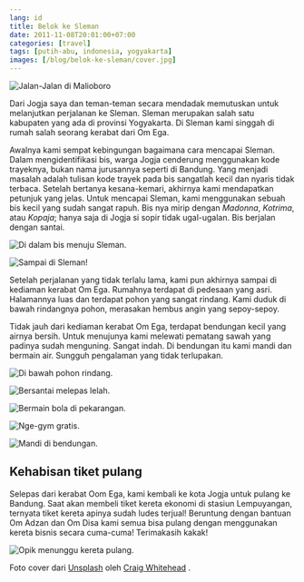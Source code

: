 ```yaml
---
lang: id
title: Belok ke Sleman
date: 2011-11-08T20:01:00+07:00
categories: [travel]
tags: [putih-abu, indonesia, yogyakarta]
images: [/blog/belok-ke-sleman/cover.jpg]
---
```

![Jalan-Jalan di Malioboro](cover.jpg)

Dari Jogja saya dan teman-teman secara mendadak memutuskan untuk melanjutkan perjalanan ke Sleman. Sleman merupakan salah satu kabupaten yang ada di provinsi Yogyakarta. Di Sleman kami singgah di rumah salah seorang kerabat dari Om Ega.

Awalnya kami sempat kebingungan bagaimana cara mencapai Sleman. Dalam mengidentifikasi bis, warga Jogja cenderung menggunakan kode trayeknya, bukan nama jurusannya seperti di Bandung. Yang menjadi masalah adalah tulisan kode trayek pada bis sangatlah kecil dan nyaris tidak terbaca. Setelah bertanya kesana-kemari, akhirnya kami mendapatkan petunjuk yang jelas. Untuk mencapai Sleman, kami menggunakan sebuah bis kecil yang sudah sangat rapuh. Bis nya mirip dengan *Madonna*, *Kotrima*, atau *Kopaja*; hanya saja di Jogja si sopir tidak ugal-ugalan. Bis berjalan dengan santai.

![Di dalam bis menuju Sleman.](01-di-dalam-bus.jpg)

![Sampai di Sleman!](02-sampai-sleman.jpg)

Setelah perjalanan yang tidak terlalu lama, kami pun akhirnya sampai di kediaman kerabat Om Ega. Rumahnya terdapat di pedesaan yang asri. Halamannya luas dan terdapat pohon yang sangat rindang. Kami duduk di bawah rindangnya pohon, merasakan hembus angin yang sepoy-sepoy.

Tidak jauh dari kediaman kerabat Om Ega, terdapat bendungan kecil yang airnya bersih. Untuk menujunya kami melewati pematang sawah yang padinya sudah menguning. Sangat indah. Di bendungan itu kami mandi dan bermain air. Sungguh pengalaman yang tidak terlupakan.

![Di bawah pohon rindang.](03-di-bawah-pohon-rindang.jpg)

![Bersantai melepas lelah.](04-main-gitar.jpg)

![Bermain bola di pekarangan.](05-main-bola-dipekarangan.jpg)

![Nge-gym gratis.](06-dorong-gerobak.jpg)

![Mandi di bendungan.](07-mandi-di-kali.jpg)

## Kehabisan tiket pulang

Selepas dari kerabat Oom Ega, kami kembali ke kota Jogja untuk pulang ke Bandung. Saat akan membeli tiket kereta ekonomi di stasiun Lempuyangan, ternyata tiket kereta apinya sudah ludes terjual! Beruntung dengan bantuan Om Adzan dan Om Disa kami semua bisa pulang dengan menggunakan kereta bisnis secara cuma-cuma! Terimakasih kakak!

![Opik menunggu kereta pulang.](08-menunggu-kereta.jpg)

Foto cover dari [Unsplash](https://unsplash.com/photos/49m3xCfHako) oleh [Craig Whitehead](https://unsplash.com/@sixstreetunder) .

